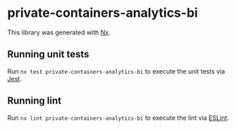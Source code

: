 # private-containers-analytics-bi

This library was generated with [Nx](https://nx.dev).

## Running unit tests

Run `nx test private-containers-analytics-bi` to execute the unit tests via [Jest](https://jestjs.io).

## Running lint

Run `nx lint private-containers-analytics-bi` to execute the lint via [ESLint](https://eslint.org/).
